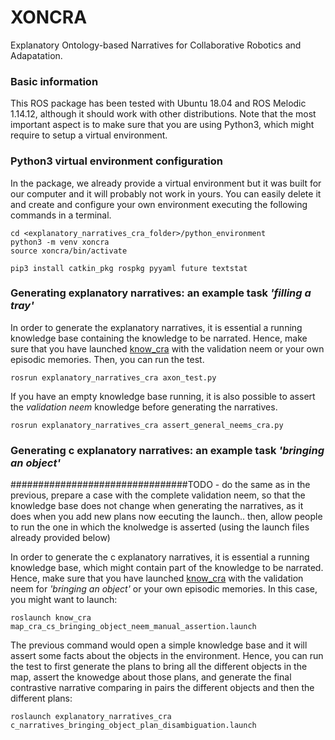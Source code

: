 # XONCRA
Explanatory Ontology-based Narratives for Collaborative Robotics and Adapatation.

### Basic information
This ROS package has been tested with Ubuntu 18.04 and ROS Melodic 1.14.12, although it should work with other distributions. Note that the most important aspect is to make sure that you are using Python3, which might require to setup a virtual environment. 


### Python3 virtual environment configuration
In the package, we already provide a virtual environment but it was built for our computer and it will probably not work in yours. You can easily delete it and create and configure your own environment executing the following commands in a terminal.

```
cd <explanatory_narratives_cra_folder>/python_environment
python3 -m venv xoncra
source xoncra/bin/activate

pip3 install catkin_pkg rospkg pyyaml future textstat

```

### Generating explanatory narratives: an example task *'filling a tray'*
In order to generate the explanatory narratives, it is essential a running knowledge base containing the knowledge to be narrated. Hence, make sure that you have launched [know_cra](https://github.com/albertoOA/know_cra/) with the validation neem or your own episodic memories. Then, you can run the test.

```
rosrun explanatory_narratives_cra axon_test.py
```

If you have an empty knowledge base running, it is also possible to assert the *validation neem* knowledge before generating the narratives. 

```
rosrun explanatory_narratives_cra assert_general_neems_cra.py
```


### Generating c explanatory narratives: an example task *'bringing an object'*

################################TODO - do the same as in the previous, prepare a case with the complete validation neem, so that the knowledge base does not change when generating the narratives, as it does when you add new plans now eecuting the launch.. then, allow people to run the one in which the knolwedge is asserted (using the launch files already provided below)

In order to generate the c explanatory narratives, it is essential a running knowledge base, which might contain part of the knowledge to be narrated. Hence, make sure that you have launched [know_cra](https://github.com/albertoOA/know_cra/) with the validation neem for *'bringing an object'* or your own episodic memories. In this case, you might want to launch: 

```
roslaunch know_cra map_cra_cs_bringing_object_neem_manual_assertion.launch
```

The previous command would open a simple knowledge base and it will assert some facts about the objects in the environment. Hence, you can run the test to first generate the plans to bring all the different objects in the map, assert the knowedge about those plans, and generate the final contrastive narrative comparing in pairs the different objects and then the different plans:

```
roslaunch explanatory_narratives_cra c_narratives_bringing_object_plan_disambiguation.launch
```
